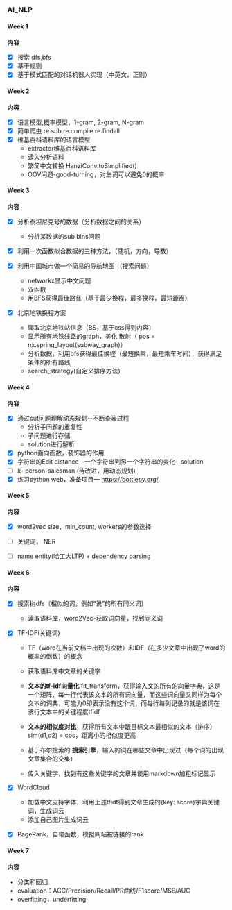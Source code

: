 ### AI_NLP
#### Week 1 
 **内容**
 * [x] 搜索 dfs,bfs
 * [x] 基于规则 
 * [x] 基于模式匹配的对话机器人实现（中英文，正则）
#### Week 2  
 **内容**
 * [x] 语言模型,概率模型，1-gram, 2-gram, N-gram 
 * [x] 简单爬虫 re.sub re.compile re.findall
 * [x]  维基百科语料库的语言模型
    * extractor维基百科语料库
    * 读入分析语料 
    * 繁简中文转换 HanziConv.toSimplified()
    * OOV问题-good-turning，对生词可以避免0的概率
 #### Week 3  
 **内容**
 * [x] 分析泰坦尼克号的数据（分析数据之间的关系）
    * 分析某数据的sub bins问题
 * [x] 利用一次函数拟合数据的三种方法，（随机，方向，导数）
 * [x] 利用中国城市做一个简易的导航地图 （搜索问题）
    * networkx显示中文问题
    * 双函数
    * 用BFS获得最佳路径（基于最少换程，最多换程，最短距离）

* [x] 北京地铁换程方案
  * 爬取北京地铁站信息（BS，基于css得到内容）
  * 显示所有地铁线路的graph，美化 散射（ pos = nx.spring_layout(subway_graph)）
  * 分析数据，利用bfs获得最佳换程（最短换乘，最短乘车时间），获得满足条件的所有路线
  * search_strategy(自定义排序方法)

#### Week 4

**内容**

* [x] 通过cut问题理解动态规划--不断查表过程
   - 分析子问题的重复性
   - 子问题进行存储
   - solution进行解析
* [x] python面向函数，装饰器的作用
* [x] 字符串的Edit distance--一个字符串到另一个字符串的变化--solution
* [ ] k- person-salesman (待改进，用动态规划)
* [x] 练习python web，准备项目一  <https://bottlepy.org/>

#### Week 5

**内容**

* [x] word2vec  size，min_count, workers的参数选择

* [ ] 关键词， NER
* [ ] name entity(哈工大LTP) + dependency parsing

#### Week 6

**内容**

* [x] 搜索树dfs（相似的词，例如“说”的所有同义词）

  * 读取语料库，word2Vec-获取词向量，找到同义词

* [x] TF-IDF(关键词)

  * TF（word在当前文档中出现的次数）和IDF（在多少文章中出现了word的概率的倒数）的概念
  * 获取语料库中文章的关键字

  * **文本的tf-idf向量化** fit_transform，获得输入文的所有的向量字典，这是一个矩阵，每一行代表该文本的所有词向量，而这些词向量又同样为每个文本的词典，可能为0即表示没有这个词，而每行每列记录的就是该词在该行文本中的关键程度tfidf
  * **文本的相似度对比**，获得所有文本中跟目标文本最相似的文本（排序） sim(d1,d2) = cos，距离小的相似度更高
  *  基于布尔搜索的 **搜索引擎**，输入的词在哪些文章中出现过（每个词的出现文章集合的交集）
  * 传入关键字，找到有这些关键字的文章并使用markdown加粗标记显示

* [x] WordCloud

  * 加载中文支持字体，利用上述tfidf得到文章生成的{key: score}字典关键词，生成词云
  * 添加自己图片生成词云

* [x] PageRank，自带函数，模拟网站被链接的rank

#### Week 7

**内容**

* 分类和回归
* evaluation：ACC/Precision/Recall/PR曲线/F1score/MSE/AUC
* overfitting，underfitting

